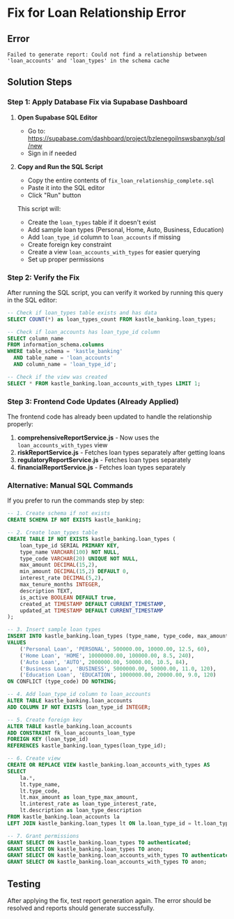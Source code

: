 # Fix for Loan Relationship Error

## Error
```
Failed to generate report: Could not find a relationship between 'loan_accounts' and 'loan_types' in the schema cache
```

## Solution Steps

### Step 1: Apply Database Fix via Supabase Dashboard

1. **Open Supabase SQL Editor**
   - Go to: https://supabase.com/dashboard/project/bzlenegoilnswsbanxgb/sql/new
   - Sign in if needed

2. **Copy and Run the SQL Script**
   - Copy the entire contents of `fix_loan_relationship_complete.sql`
   - Paste it into the SQL editor
   - Click "Run" button

   This script will:
   - Create the `loan_types` table if it doesn't exist
   - Add sample loan types (Personal, Home, Auto, Business, Education)
   - Add `loan_type_id` column to `loan_accounts` if missing
   - Create foreign key constraint
   - Create a view `loan_accounts_with_types` for easier querying
   - Set up proper permissions

### Step 2: Verify the Fix

After running the SQL script, you can verify it worked by running this query in the SQL editor:

```sql
-- Check if loan_types table exists and has data
SELECT COUNT(*) as loan_types_count FROM kastle_banking.loan_types;

-- Check if loan_accounts has loan_type_id column
SELECT column_name 
FROM information_schema.columns 
WHERE table_schema = 'kastle_banking' 
  AND table_name = 'loan_accounts' 
  AND column_name = 'loan_type_id';

-- Check if the view was created
SELECT * FROM kastle_banking.loan_accounts_with_types LIMIT 1;
```

### Step 3: Frontend Code Updates (Already Applied)

The frontend code has already been updated to handle the relationship properly:

1. **comprehensiveReportService.js** - Now uses the `loan_accounts_with_types` view
2. **riskReportService.js** - Fetches loan types separately after getting loans
3. **regulatoryReportService.js** - Fetches loan types separately
4. **financialReportService.js** - Fetches loan types separately

### Alternative: Manual SQL Commands

If you prefer to run the commands step by step:

```sql
-- 1. Create schema if not exists
CREATE SCHEMA IF NOT EXISTS kastle_banking;

-- 2. Create loan_types table
CREATE TABLE IF NOT EXISTS kastle_banking.loan_types (
    loan_type_id SERIAL PRIMARY KEY,
    type_name VARCHAR(100) NOT NULL,
    type_code VARCHAR(20) UNIQUE NOT NULL,
    max_amount DECIMAL(15,2),
    min_amount DECIMAL(15,2) DEFAULT 0,
    interest_rate DECIMAL(5,2),
    max_tenure_months INTEGER,
    description TEXT,
    is_active BOOLEAN DEFAULT true,
    created_at TIMESTAMP DEFAULT CURRENT_TIMESTAMP,
    updated_at TIMESTAMP DEFAULT CURRENT_TIMESTAMP
);

-- 3. Insert sample loan types
INSERT INTO kastle_banking.loan_types (type_name, type_code, max_amount, min_amount, interest_rate, max_tenure_months) 
VALUES 
    ('Personal Loan', 'PERSONAL', 500000.00, 10000.00, 12.5, 60),
    ('Home Loan', 'HOME', 10000000.00, 100000.00, 8.5, 240),
    ('Auto Loan', 'AUTO', 2000000.00, 50000.00, 10.5, 84),
    ('Business Loan', 'BUSINESS', 5000000.00, 50000.00, 11.0, 120),
    ('Education Loan', 'EDUCATION', 1000000.00, 20000.00, 9.0, 120)
ON CONFLICT (type_code) DO NOTHING;

-- 4. Add loan_type_id column to loan_accounts
ALTER TABLE kastle_banking.loan_accounts 
ADD COLUMN IF NOT EXISTS loan_type_id INTEGER;

-- 5. Create foreign key
ALTER TABLE kastle_banking.loan_accounts 
ADD CONSTRAINT fk_loan_accounts_loan_type 
FOREIGN KEY (loan_type_id) 
REFERENCES kastle_banking.loan_types(loan_type_id);

-- 6. Create view
CREATE OR REPLACE VIEW kastle_banking.loan_accounts_with_types AS
SELECT 
    la.*,
    lt.type_name,
    lt.type_code,
    lt.max_amount as loan_type_max_amount,
    lt.interest_rate as loan_type_interest_rate,
    lt.description as loan_type_description
FROM kastle_banking.loan_accounts la
LEFT JOIN kastle_banking.loan_types lt ON la.loan_type_id = lt.loan_type_id;

-- 7. Grant permissions
GRANT SELECT ON kastle_banking.loan_types TO authenticated;
GRANT SELECT ON kastle_banking.loan_types TO anon;
GRANT SELECT ON kastle_banking.loan_accounts_with_types TO authenticated;
GRANT SELECT ON kastle_banking.loan_accounts_with_types TO anon;
```

## Testing

After applying the fix, test report generation again. The error should be resolved and reports should generate successfully.